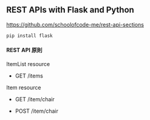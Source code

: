 ## REST APIs with Flask and Python
https://github.com/schoolofcode-me/rest-api-sections
```bash
pip install flask
```


#### REST API 原則
ItemList resource
 * GET /items

Item resource

 * GET /item/chair

 * POST /item/chair
